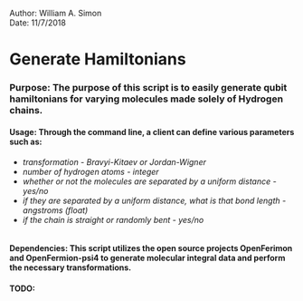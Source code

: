 Author: William A. Simon<br>
Date: 11/7/2018
<h1>Generate Hamiltonians</h1>
<h3>
Purpose: The purpose of this script is to easily generate qubit hamiltonians for varying molecules made solely of Hydrogen chains. </h3>

<h4>Usage: Through the command line, a client can define various parameters such as:</h4>
<h6><ul>
	<li>transformation - Bravyi-Kitaev or Jordan-Wigner</li>
	<li>number of hydrogen atoms - integer</li>
	<li>whether or not the molecules are separated by a uniform distance - yes/no</li>
	<li>if they are separated by a uniform distance, what is that bond length - angstroms (float)</li>
	<li>if the chain is straight or randomly bent - yes/no</li>
</ul></h6>

<h4>Dependencies: This script utilizes the open source projects OpenFerimon and OpenFermion-psi4 to generate molecular integral data and perform the necessary transformations.</h4>

<h4>TODO:</h4>
